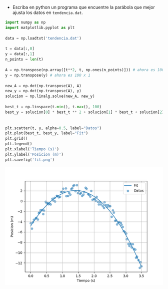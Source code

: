 * Escriba en python un programa que encuentre la parábola que mejor ajusta los datos en `tendencia.dat`.

```python
import numpy as np
import matplotlib.pyplot as plt

data = np.loadtxt('tendencia.dat')

t = data[:,0]
y = data[:,1]
n_points = len(t)

A = np.transpose(np.array([t**2, t, np.ones(n_points)])) # ahora es 100 x 3
y = np.transpose(y) # ahora es 100 x 1

new_A = np.dot(np.transpose(A), A)
new_y = np.dot(np.transpose(A), y)
solucion = np.linalg.solve(new_A, new_y)

best_t = np.linspace(t.min(), t.max(), 100)
best_y = solucion[0] * best_t ** 2 + solucion[1] * best_t + solucion[2]


plt.scatter(t, y, alpha=0.5, label="Datos")
plt.plot(best_t, best_y, label="Fit")
plt.grid()
plt.legend()
plt.xlabel('Tiempo (s)')
plt.ylabel('Posicion (m)')
plt.savefig('fit.png')


```

![fit](fit.png)




